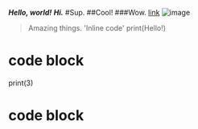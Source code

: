 ***Hello, world!***
___Hi.___
#Sup.
##Cool!
###Wow.
[link](http://google.com)
![image](http://url/a.png)
> Amazing things.
'Inline code' print(Hello!)
# code block
print(3)
# code block

